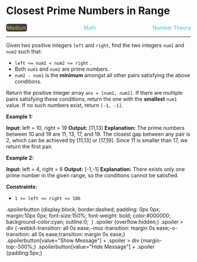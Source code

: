# Closest Prime Numbers in Range

<div style="display: flex; justify-content: space-between; align-items: center">
<div style="color: #fac31d;
padding: 2px; background-color: #3a3f4b; border-radius: 5px;">Medium</div>
<div style="color: #46c6c2">Math</div>
<div style="color: #46c6c2">Number Theory</div>
</div>

---

Given two positive integers `left` and `right`, find the two integers `num1` and `num2` such that:

*   `left <= num1 < num2 <= right` .
*   Both `num1` and `num2` are prime numbers.
*   `num2 - num1` is the **minimum** amongst all other pairs satisfying the above conditions.

Return the positive integer array `ans = [num1, num2]`. If there are multiple pairs satisfying these conditions, return the one with the **smallest** `num1` value. If no such numbers exist, return `[-1, -1]`_._

**Example 1:**

**Input:** left = 10, right = 19
**Output:** \[11,13\]
**Explanation:** The prime numbers between 10 and 19 are 11, 13, 17, and 19.
The closest gap between any pair is 2, which can be achieved by \[11,13\] or \[17,19\].
Since 11 is smaller than 17, we return the first pair.

**Example 2:**

**Input:** left = 4, right = 6
**Output:** \[-1,-1\]
**Explanation:** There exists only one prime number in the given range, so the conditions cannot be satisfied.

**Constraints:**

*   `1 <= left <= right <= 106`

.spoilerbutton {display:block; border:dashed; padding: 0px 0px; margin:10px 0px; font-size:150%; font-weight: bold; color:#000000; background-color:cyan; outline:0;  } .spoiler {overflow:hidden;} .spoiler > div {-webkit-transition: all 0s ease;-moz-transition: margin 0s ease;-o-transition: all 0s ease;transition: margin 0s ease;} .spoilerbutton\[value="Show Message"\] + .spoiler > div {margin-top:-500%;} .spoilerbutton\[value="Hide Message"\] + .spoiler {padding:5px;}